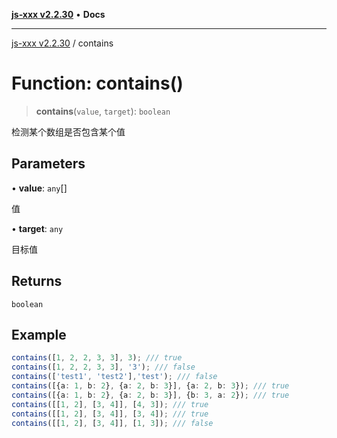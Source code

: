 [**js-xxx v2.2.30**](../README.md) • **Docs**

***

[js-xxx v2.2.30](../README.md) / contains

# Function: contains()

> **contains**(`value`, `target`): `boolean`

检测某个数组是否包含某个值

## Parameters

• **value**: `any`[]

值

• **target**: `any`

目标值

## Returns

`boolean`

## Example

```ts
contains([1, 2, 2, 3, 3], 3); /// true
contains([1, 2, 2, 3, 3], '3'); /// false
contains(['test1', 'test2'],'test'); /// false
contains([{a: 1, b: 2}, {a: 2, b: 3}], {a: 2, b: 3}); /// true
contains([{a: 1, b: 2}, {a: 2, b: 3}], {b: 3, a: 2}); /// true
contains([[1, 2], [3, 4]], [4, 3]); /// true
contains([[1, 2], [3, 4]], [3, 4]); /// true
contains([[1, 2], [3, 4]], [1, 3]); /// false
```
